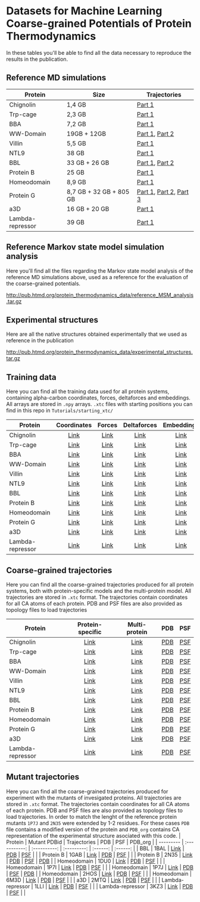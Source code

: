 # Datasets for Machine Learning Coarse-grained Potentials of Protein Thermodynamics

In these tables you'll be able to find all the data necessary to reproduce the results in the publication.

## Reference MD simulations

| Protein | Size | Trajectories |
| --------- | ------ | ------------ |
| Chignolin | 1,4 GB | [Part 1](http://pub.htmd.org/protein_thermodynamics_data/reference_trajectories/chignolin_trajectories.tar.gz) |
| Trp-cage | 2,3 GB | [Part 1](http://pub.htmd.org/protein_thermodynamics_data/reference_trajectories/trpcage_trajectories.tar.gz) |
| BBA | 7,2 GB | [Part 1](http://pub.htmd.org/protein_thermodynamics_data/reference_trajectories/bba_trajectories.tar.gz) |
| WW-Domain | 19GB + 12GB | [Part 1](http://pub.htmd.org/protein_thermodynamics_data/reference_trajectories/wwdomain_1_trajectories.tar.gz), [Part 2](http://pub.htmd.org/protein_thermodynamics_data/reference_trajectories/wwdomain_2_trajectories.tar.gz) |
| Villin | 5,5 GB | [Part 1](http://pub.htmd.org/protein_thermodynamics_data/reference_trajectories/villin_trajectories.tar.gz) |
| NTL9 | 38 GB | [Part 1](http://pub.htmd.org/protein_thermodynamics_data/reference_trajectories/ntl9_trajectories.tar.gz) |
| BBL | 33 GB + 26 GB| [Part 1](http://pub.htmd.org/protein_thermodynamics_data/reference_trajectories/bbl_1_trajectories.tar.gz), [Part 2](http://pub.htmd.org/protein_thermodynamics_data/reference_trajectories/wwdomain_2_trajectories.tar.gz) |
| Protein B | 25 GB | [Part 1](http://pub.htmd.org/protein_thermodynamics_data/reference_trajectories/proteinb_trajectories.tar.gz) |
| Homeodomain | 8,9 GB| [Part 1](http://pub.htmd.org/protein_thermodynamics_data/reference_trajectories/homeodomain_trajectories.tar.gz) |
| Protein G | 8,7 GB + 32 GB + 805 GB| [Part 1](http://pub.htmd.org/protein_thermodynamics_data/reference_trajectories/proteing_1_trajectories.tar.gz), [Part 2](http://pub.htmd.org/protein_thermodynamics_data/reference_trajectories/proteing_2_trajectories.tar.gz), [Part 3](http://pub.htmd.org/protein_thermodynamics_data/reference_trajectories/proteing_3_trajectories.tar.gz)  |
| a3D | 16 GB + 20 GB| [Part 1](http://pub.htmd.org/protein_thermodynamics_data/reference_trajectories/a3D_trajectories.tar.gz) |
| Lambda-repressor | 39 GB | [Part 1](http://pub.htmd.org/protein_thermodynamics_data/reference_trajectories/lambda_trajectories.tar.gz)  |

## Reference Markov state model simulation analysis

Here you'll find all the files regarding the Markov state model analysis of the reference MD simulations above, used as a reference for the evaluation of the coarse-grained potentials.

<http://pub.htmd.org/protein_thermodynamics_data/reference_MSM_analysis.tar.gz>

## Experimental structures

Here are all the native structures obtained experimentally that we used as reference in the publication

<http://pub.htmd.org/protein_thermodynamics_data/experimental_structures.tar.gz>

## Training data

Here you can find all the training data used for all protein systems, containing alpha-carbon coordinates, forces, deltaforces and embeddings. All arrays are stored in `.npy` arrays.
`.xtc` files with starting positions you can find in this repo in `Tutorials/starting_xtc/`

| Protein | Coordinates| Forces | Deltaforces | Embeddings |
| --------- | :----: | :----------: | :---------: | :------: |
| Chignolin | [Link](http://pub.htmd.org/protein_thermodynamics_data/training_data/chignolin_ca_coords.npy) | [Link](http://pub.htmd.org/protein_thermodynamics_data/training_data/chignolin_ca_forces.npy) | [Link](http://pub.htmd.org/protein_thermodynamics_data/training_data/chignolin_ca_deltaforces.npy) | [Link](http://pub.htmd.org/protein_thermodynamics_data/training_data/chignolin_ca_embeddings.npy) |
| Trp-cage | [Link](http://pub.htmd.org/protein_thermodynamics_data/training_data/trpcage_ca_coords.npy) | [Link](http://pub.htmd.org/protein_thermodynamics_data/training_data/trpcage_ca_forces.npy) | [Link](http://pub.htmd.org/protein_thermodynamics_data/training_data/trpcage_ca_deltaforces.npy) | [Link](http://pub.htmd.org/protein_thermodynamics_data/training_data/trpcage_ca_embeddings.npy) |
| BBA | [Link](http://pub.htmd.org/protein_thermodynamics_data/training_data/bba_ca_coords.npy) | [Link](http://pub.htmd.org/protein_thermodynamics_data/training_data/bba_ca_forces.npy) | [Link](http://pub.htmd.org/protein_thermodynamics_data/training_data/bba_ca_deltaforces.npy) | [Link](http://pub.htmd.org/protein_thermodynamics_data/training_data/bba_ca_embeddings.npy) |
| WW-Domain| [Link](http://pub.htmd.org/protein_thermodynamics_data/training_data/wwdomain_ca_coords.npy) | [Link](http://pub.htmd.org/protein_thermodynamics_data/training_data/wwdomain_ca_forces.npy) | [Link](http://pub.htmd.org/protein_thermodynamics_data/training_data/wwdomain_ca_deltaforces.npy) | [Link](http://pub.htmd.org/protein_thermodynamics_data/training_data/wwdomain_ca_embeddings.npy) |
| Villin | [Link](http://pub.htmd.org/protein_thermodynamics_data/training_data/villin_ca_coords.npy) | [Link](http://pub.htmd.org/protein_thermodynamics_data/training_data/villin_ca_forces.npy) | [Link](http://pub.htmd.org/protein_thermodynamics_data/training_data/villin_ca_deltaforces.npy) | [Link](http://pub.htmd.org/protein_thermodynamics_data/training_data/villin_ca_embeddings.npy) |
| NTL9 | [Link](http://pub.htmd.org/protein_thermodynamics_data/training_data/ntl9_ca_coords.npy) | [Link](http://pub.htmd.org/protein_thermodynamics_data/training_data/ntl9_ca_forces.npy) | [Link](http://pub.htmd.org/protein_thermodynamics_data/training_data/ntl9_ca_deltaforces.npy) | [Link](http://pub.htmd.org/protein_thermodynamics_data/training_data/ntl9_ca_embeddings.npy) |
| BBL | [Link](http://pub.htmd.org/protein_thermodynamics_data/training_data/bbl_ca_coords.npy) | [Link](http://pub.htmd.org/protein_thermodynamics_data/training_data/bbl_ca_forces.npy) | [Link](http://pub.htmd.org/protein_thermodynamics_data/training_data/bbl_ca_deltaforces.npy) | [Link](http://pub.htmd.org/protein_thermodynamics_data/training_data/bbl_ca_embeddings.npy) |
| Protein B | [Link](http://pub.htmd.org/protein_thermodynamics_data/training_data/proteinb_ca_coords.npy) | [Link](http://pub.htmd.org/protein_thermodynamics_data/training_data/proteinb_ca_forces.npy) | [Link](http://pub.htmd.org/protein_thermodynamics_data/training_data/proteinb_ca_deltaforces.npy) | [Link](http://pub.htmd.org/protein_thermodynamics_data/training_data/proteinb_ca_embeddings.npy) |
| Homeodomain | [Link](http://pub.htmd.org/protein_thermodynamics_data/training_data/homeodomain_ca_coords.npy) | [Link](http://pub.htmd.org/protein_thermodynamics_data/training_data/homeodomain_ca_forces.npy) | [Link](http://pub.htmd.org/protein_thermodynamics_data/training_data/homeodomain_ca_deltaforces.npy) | [Link](http://pub.htmd.org/protein_thermodynamics_data/training_data/homeodomain_ca_embeddings.npy) |
| Protein G | [Link](http://pub.htmd.org/protein_thermodynamics_data/training_data/proteing_ca_coords.npy) | [Link](http://pub.htmd.org/protein_thermodynamics_data/training_data/proteing_ca_forces.npy) | [Link](http://pub.htmd.org/protein_thermodynamics_data/training_data/proteing_ca_deltaforces.npy) | [Link](http://pub.htmd.org/protein_thermodynamics_data/training_data/proteing_ca_embeddings.npy) |
| a3D | [Link](http://pub.htmd.org/protein_thermodynamics_data/training_data/a3d_ca_coords.npy) | [Link](http://pub.htmd.org/protein_thermodynamics_data/training_data/a3d_ca_forces.npy) | [Link](http://pub.htmd.org/protein_thermodynamics_data/training_data/a3d_ca_deltaforces.npy) | [Link](http://pub.htmd.org/protein_thermodynamics_data/training_data/a3d_ca_embeddings.npy) |
| Lambda-repressor | [Link](http://pub.htmd.org/protein_thermodynamics_data/training_data/lambda_ca_coords.npy) | [Link](http://pub.htmd.org/protein_thermodynamics_data/training_data/lambda_ca_forces.npy) | [Link](http://pub.htmd.org/protein_thermodynamics_data/training_data/lambda_ca_deltaforces.npy) | [Link](http://pub.htmd.org/protein_thermodynamics_data/training_data/lambda_ca_embeddings.npy) |

## Coarse-grained trajectories

Here you can find all the coarse-grained trajectories produced for all protein systems, both with protein-specific models and the multi-protein model. All trajectories are stored in `.xtc` format. The trajectories contain coordinates for all CA atoms of each protein. PDB and PSF files are also provided as topology files to load trajectories

| Protein | Protein-specific | Multi-protein | PDB | PSF |
| --------- | :----: | :----------: | :---------: | :------: |
| Chignolin | [Link](http://pub.htmd.org/protein_thermodynamics_data/cg_trajectories/chignolin_cgtraj_protspecific.tar.gz) | [Link](http://pub.htmd.org/protein_thermodynamics_data/cg_trajectories/chignolin_cgtraj_multiprotein.tar.gz) | [PDB](http://pub.htmd.org/protein_thermodynamics_data/cg_trajectories/chignolin_ca.pdb) | [PSF](http://pub.htmd.org/protein_thermodynamics_data/cg_trajectories/chignolin_ca_top_dih.psf) |
| Trp-cage | [Link](http://pub.htmd.org/protein_thermodynamics_data/cg_trajectories/trpcage_cgtraj_protspecific.tar.gz) | [Link](http://pub.htmd.org/protein_thermodynamics_data/cg_trajectories/trpcage_cgtraj_multiprotein.tar.gz) | [PDB](http://pub.htmd.org/protein_thermodynamics_data/cg_trajectories/trpcage_ca.pdb) | [PSF](http://pub.htmd.org/protein_thermodynamics_data/cg_trajectories/trpcage_ca_top_dih.psf) |
| BBA | [Link](http://pub.htmd.org/protein_thermodynamics_data/cg_trajectories/bba_cgtraj_protspecific.tar.gz) | [Link](http://pub.htmd.org/protein_thermodynamics_data/cg_trajectories/bba_cgtraj_multiprotein.tar.gz) | [PDB](http://pub.htmd.org/protein_thermodynamics_data/cg_trajectories/bba_ca.pdb) | [PSF](http://pub.htmd.org/protein_thermodynamics_data/cg_trajectories/bba_ca_top_dih.psf) |
| WW-Domain| [Link](http://pub.htmd.org/protein_thermodynamics_data/cg_trajectories/wwdomain_cgtraj_protspecific.tar.gz) | [Link](http://pub.htmd.org/protein_thermodynamics_data/cg_trajectories/wwdomain_cgtraj_multiprotein.tar.gz) | [PDB](http://pub.htmd.org/protein_thermodynamics_data/cg_trajectories/wwdomain_ca.pdb) | [PSF](http://pub.htmd.org/protein_thermodynamics_data/cg_trajectories/wwdomain_ca_top_dih.psf) |
| Villin | [Link](http://pub.htmd.org/protein_thermodynamics_data/cg_trajectories/villin_cgtraj_protspecific.tar.gz) | [Link](http://pub.htmd.org/protein_thermodynamics_data/cg_trajectories/villin_cgtraj_multiprotein.tar.gz) | [PDB](http://pub.htmd.org/protein_thermodynamics_data/cg_trajectories/villin_ca.pdb) | [PSF](http://pub.htmd.org/protein_thermodynamics_data/cg_trajectories/villin_ca_top_dih.psf) |
| NTL9 | [Link](http://pub.htmd.org/protein_thermodynamics_data/cg_trajectories/ntl9_cgtraj_protspecific.tar.gz) | [Link](http://pub.htmd.org/protein_thermodynamics_data/cg_trajectories/ntl9_cgtraj_multiprotein.tar.gz) | [PDB](http://pub.htmd.org/protein_thermodynamics_data/cg_trajectories/ntl9_ca.pdb) | [PSF](http://pub.htmd.org/protein_thermodynamics_data/cg_trajectories/ntl9_ca_top_dih.psf) |
| BBL | [Link](http://pub.htmd.org/protein_thermodynamics_data/cg_trajectories/bbl_cgtraj_protspecific.tar.gz) | [Link](http://pub.htmd.org/protein_thermodynamics_data/cg_trajectories/bbl_cgtraj_multiprotein.tar.gz) | [PDB](http://pub.htmd.org/protein_thermodynamics_data/cg_trajectories/bbl_ca.pdb) | [PSF](http://pub.htmd.org/protein_thermodynamics_data/cg_trajectories/bbl_ca_top_dih.psf) |
| Protein B | [Link](http://pub.htmd.org/protein_thermodynamics_data/cg_trajectories/proteinb_cgtraj_protspecific.tar.gz) | [Link](http://pub.htmd.org/protein_thermodynamics_data/cg_trajectories/proteinb_cgtraj_multiprotein.tar.gz) | [PDB](http://pub.htmd.org/protein_thermodynamics_data/cg_trajectories/proteinb_ca.pdb) | [PSF](http://pub.htmd.org/protein_thermodynamics_data/cg_trajectories/proteinb_ca_top_dih.psf) |
| Homeodomain | [Link](http://pub.htmd.org/protein_thermodynamics_data/cg_trajectories/homeodomain_cgtraj_protspecific.tar.gz) | [Link](http://pub.htmd.org/protein_thermodynamics_data/cg_trajectories/homeodomain_cgtraj_multiprotein.tar.gz) | [PDB](http://pub.htmd.org/protein_thermodynamics_data/cg_trajectories/homeodomain_ca.pdb) | [PSF](http://pub.htmd.org/protein_thermodynamics_data/cg_trajectories/homeodomain_ca_top_dih.psf) |
| Protein G | [Link](http://pub.htmd.org/protein_thermodynamics_data/cg_trajectories/proteing_cgtraj_protspecific.tar.gz) | [Link](http://pub.htmd.org/protein_thermodynamics_data/cg_trajectories/proteing_cgtraj_multiprotein.tar.gz) | [PDB](http://pub.htmd.org/protein_thermodynamics_data/cg_trajectories/proteing_ca.pdb) | [PSF](http://pub.htmd.org/protein_thermodynamics_data/cg_trajectories/proteing_ca_top_dih.psf) |
| a3D | [Link](http://pub.htmd.org/protein_thermodynamics_data/cg_trajectories/a3d_cgtraj_protspecific.tar.gz) | [Link](http://pub.htmd.org/protein_thermodynamics_data/cg_trajectories/a3d_cgtraj_multiprotein.tar.gz) | [PDB](http://pub.htmd.org/protein_thermodynamics_data/cg_trajectories/a3d_ca.pdb) | [PSF](http://pub.htmd.org/protein_thermodynamics_data/cg_trajectories/a3d_ca_top_dih.psf) |
| Lambda-repressor | [Link](http://pub.htmd.org/protein_thermodynamics_data/cg_trajectories/lambda_cgtraj_protspecific.tar.gz) | [Link](http://pub.htmd.org/protein_thermodynamics_data/cg_trajectories/lambda_cgtraj_multiprotein.tar.gz) | [PDB](http://pub.htmd.org/protein_thermodynamics_data/cg_trajectories/lambda_ca.pdb) | [PSF](http://pub.htmd.org/protein_thermodynamics_data/cg_trajectories/lambda_ca_top_dih.psf) |

## Mutant trajectories

Here you can find all the coarse-grained trajectories produced for experiment with the mutants of invesigated proteins. All trajectories are stored in `.xtc` format. The trajectories contain coordinates for all CA atoms of each protein. PDB and PSF files are also provided as topology files to load trajectories. In order to match the lenght of the reference protein mutants `1P7J` and `2N35` were extended by 1-2 residues. For these cases `PDB` file contains a modified version of the protein and `PDB_org` contains CA representation of the experimental structure asociated with this code.
| Protein | Mutant PDBid | Trajectories | PDB | PSF | PDB_org |
| --------- | :-----------: | :----------: | :---------: | :------: | :------: |
| BBL | 1BAL | [Link](http://pub.htmd.org/protein_thermodynamics_data_mutants/mutants/bbl_1BAL_traj.tar.gz) | [PDB](http://pub.htmd.org/protein_thermodynamics_data_mutants/mutants/bbl_1BAL.pdb) | [PSF](http://pub.htmd.org/protein_thermodynamics_data_mutants/mutants/bbl_1BAL.psf) |  |
| Protein B | 1GAB | [Link](http://pub.htmd.org/protein_thermodynamics_data_mutants/mutants/proteinb_1GAB_traj.tar.gz) | [PDB](http://pub.htmd.org/protein_thermodynamics_data_mutants/mutants/proteinb_1GAB.pdb) | [PSF](http://pub.htmd.org/protein_thermodynamics_data_mutants/mutants/proteinb_1GAB.psf) |  |
| Protein B | 2N35 | [Link](http://pub.htmd.org/protein_thermodynamics_data_mutants/mutants/proteinb_2N35_traj.tar.gz) | [PDB](http://pub.htmd.org/protein_thermodynamics_data_mutants/mutants/proteinb_2N35.pdb) | [PSF](http://pub.htmd.org/protein_thermodynamics_data_mutants/mutants/proteinb_2N35.psf) | [PDB](http://pub.htmd.org/protein_thermodynamics_data_mutants/mutants/proteinb_2N35_org.pdb) |
| Homeodomain | 1DU0 | [Link](http://pub.htmd.org/protein_thermodynamics_data_mutants/mutants/homeodomain_1DU0_traj.tar.gz) | [PDB](http://pub.htmd.org/protein_thermodynamics_data_mutants/mutants/homeodomain_1DU0.pdb) | [PSF](http://pub.htmd.org/protein_thermodynamics_data_mutants/mutants/homeodomain_1DU0.psf) |  |
| Homeodomain | 1P7I | [Link](http://pub.htmd.org/protein_thermodynamics_data_mutants/mutants/homeodomain_1P7I_traj.tar.gz) | [PDB](http://pub.htmd.org/protein_thermodynamics_data_mutants/mutants/homeodomain_1P7I.pdb) | [PSF](http://pub.htmd.org/protein_thermodynamics_data_mutants/mutants/homeodomain_1P7I.psf) |  |
| Homeodomain | 1P7J | [Link](http://pub.htmd.org/protein_thermodynamics_data_mutants/mutants/homeodomain_1P7J_traj.tar.gz) | [PDB](http://pub.htmd.org/protein_thermodynamics_data_mutants/mutants/homeodomain_1P7J.pdb) | [PSF](http://pub.htmd.org/protein_thermodynamics_data_mutants/mutants/homeodomain_1P7J.psf) | [PDB](http://pub.htmd.org/protein_thermodynamics_data_mutants/mutants/homeodomain_1P7J_org.pdb) |
| Homeodomain | 2HOS | [Link](http://pub.htmd.org/protein_thermodynamics_data_mutants/mutants/homeodomain_2HOS_traj.tar.gz) | [PDB](http://pub.htmd.org/protein_thermodynamics_data_mutants/mutants/homeodomain_2HOS.pdb) | [PSF](http://pub.htmd.org/protein_thermodynamics_data_mutants/mutants/homeodomain_2HOS.psf) |  |
| Homeodomain | 6M3D | [Link](http://pub.htmd.org/protein_thermodynamics_data_mutants/mutants/homeodomain_6M3D_traj.tar.gz) | [PDB](http://pub.htmd.org/protein_thermodynamics_data_mutants/mutants/homeodomain_6M3D.pdb) | [PSF](http://pub.htmd.org/protein_thermodynamics_data_mutants/mutants/homeodomain_6M3D.psf) |  |
| a3D | 2MTQ | [Link](http://pub.htmd.org/protein_thermodynamics_data_mutants/mutants/a3d_2MTQ_traj.tar.gz) | [PDB](http://pub.htmd.org/protein_thermodynamics_data_mutants/mutants/a3d_2MTQ.pdb) | [PSF](http://pub.htmd.org/protein_thermodynamics_data_mutants/mutants/a3d_2MTQ.psf) |  |
| Lambda-repressor | 1LLI | [Link](http://pub.htmd.org/protein_thermodynamics_data_mutants/mutants/lambda_1LLI_traj.tar.gz) | [PDB](http://pub.htmd.org/protein_thermodynamics_data_mutants/mutants/lambda_1LLI.pdb) | [PSF](http://pub.htmd.org/protein_thermodynamics_data_mutants/mutants/lambda_1LLI.psf) |  |
| Lambda-repressor | 3KZ3 | [Link](http://pub.htmd.org/protein_thermodynamics_data_mutants/mutants/lambda_3KZ3_traj.tar.gz) | [PDB](http://pub.htmd.org/protein_thermodynamics_data_mutants/mutants/lambda_3KZ3.pdb) | [PSF](http://pub.htmd.org/protein_thermodynamics_data_mutants/mutants/lambda_3KZ3.psf) |  |
